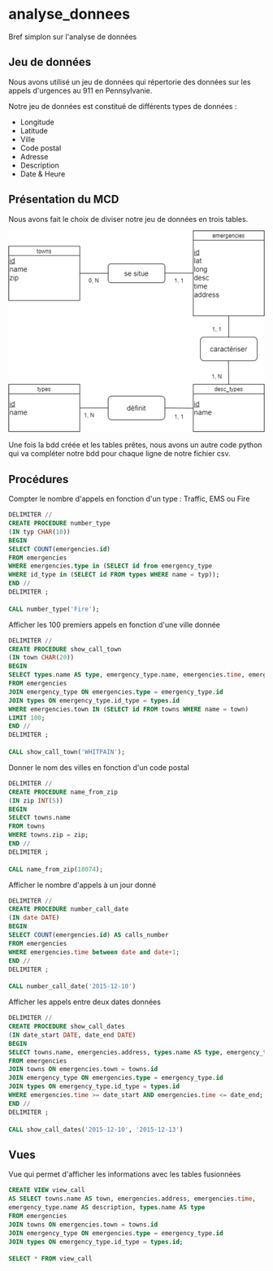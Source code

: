 # analyse_donnees
Bref simplon sur l'analyse de données

## Jeu de données

Nous avons utilisé un jeu de données qui répertorie des données sur les appels d'urgences au 911 en Pennsylvanie.   

Notre jeu de données est constitué de différents types de données :  
- Longitude
- Latitude
- Ville
- Code postal
- Adresse
- Description
- Date & Heure

## Présentation du MCD

Nous avons fait le choix de diviser notre jeu de données en trois tables.

![mcd](./MCD.png)

Une fois la bdd créée et les tables prêtes, nous avons un autre code python qui va compléter notre bdd pour chaque ligne de notre fichier csv.

## Procédures

Compter le nombre d'appels en fonction d'un type : Traffic, EMS ou Fire

```SQL
DELIMITER //
CREATE PROCEDURE number_type
(IN typ CHAR(10))
BEGIN
SELECT COUNT(emergencies.id) 
FROM emergencies 
WHERE emergencies.type in (SELECT id from emergency_type 
WHERE id_type in (SELECT id FROM types WHERE name = typ));
END //
DELIMITER ;

CALL number_type('Fire');
```

Afficher les 100 premiers appels en fonction d'une ville donnée

```SQL
DELIMITER //
CREATE PROCEDURE show_call_town
(IN town CHAR(20))
BEGIN
SELECT types.name AS type, emergency_type.name, emergencies.time, emergencies.address
FROM emergencies
JOIN emergency_type ON emergencies.type = emergency_type.id
JOIN types ON emergency_type.id_type = types.id
WHERE emergencies.town IN (SELECT id FROM towns WHERE name = town)
LIMIT 100;
END //
DELIMITER ;

CALL show_call_town('WHITPAIN');
```

Donner le nom des villes en fonction d'un code postal

```SQL
DELIMITER //
CREATE PROCEDURE name_from_zip
(IN zip INT(5))
BEGIN
SELECT towns.name 
FROM towns 
WHERE towns.zip = zip;
END //
DELIMITER ;

CALL name_from_zip(18074);
```

Afficher le nombre d'appels à un jour donné

```SQL
DELIMITER //
CREATE PROCEDURE number_call_date
(IN date DATE)
BEGIN
SELECT COUNT(emergencies.id) AS calls_number
FROM emergencies
WHERE emergencies.time between date and date+1;
END //
DELIMITER ;

CALL number_call_date('2015-12-10')
```

Afficher les appels entre deux dates données

```SQL
DELIMITER //
CREATE PROCEDURE show_call_dates
(IN date_start DATE, date_end DATE)
BEGIN
SELECT towns.name, emergencies.address, types.name AS type, emergency_type.name
FROM emergencies
JOIN towns ON emergencies.town = towns.id
JOIN emergency_type ON emergencies.type = emergency_type.id
JOIN types ON emergency_type.id_type = types.id
WHERE emergencies.time >= date_start AND emergencies.time <= date_end;
END //
DELIMITER ;

CALL show_call_dates('2015-12-10', '2015-12-13')
```

## Vues

Vue qui permet d'afficher les informations avec les tables fusionnées

```SQL
CREATE VIEW view_call
AS SELECT towns.name AS town, emergencies.address, emergencies.time, 
emergency_type.name AS description, types.name AS type
FROM emergencies
JOIN towns ON emergencies.town = towns.id
JOIN emergency_type ON emergencies.type = emergency_type.id
JOIN types ON emergency_type.id_type = types.id;

SELECT * FROM view_call
```
